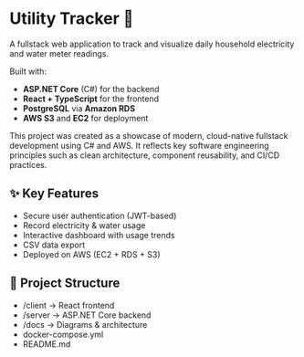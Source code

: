 # Utility Tracker 🌿

A fullstack web application to track and visualize daily household electricity and water meter readings.

Built with:
- **ASP.NET Core** (C#) for the backend
- **React + TypeScript** for the frontend
- **PostgreSQL** via **Amazon RDS**
- **AWS S3** and **EC2** for deployment

This project was created as a showcase of modern, cloud-native fullstack development using C# and AWS. It reflects key software engineering principles such as clean architecture, component reusability, and CI/CD practices.

## ✨ Key Features
- Secure user authentication (JWT-based)
- Record electricity & water usage
- Interactive dashboard with usage trends
- CSV data export
- Deployed on AWS (EC2 + RDS + S3)

## 📁 Project Structure
- /client → React frontend
- /server → ASP.NET Core backend
- /docs → Diagrams & architecture
- docker-compose.yml
- README.md
